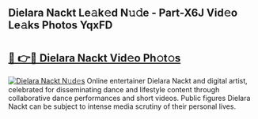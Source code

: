 ## Dielara Nackt Le𝚊k𝚎d N𝚞𝚍e - Part-X6J Vid𝚎o Le𝚊ks Photos YqxFD

# <h2><a href="http://fb3hbeo.evod.top/?m=Dielara+Nackt">🔗 👉🔴 Dielara Nackt Vid𝚎o Ph𝚘t𝚘s</a></h2>

[![Dielara Nackt N𝚞d𝚎s](https://i.imgur.com/8V9OHl7.gif)](http://fb3hbeo.evod.top/?m=Dielara+Nackt)
Online entertainer Dielara Nackt and digital artist, celebrated for disseminating dance and lifestyle content through collaborative dance performances and short videos. Public figures Dielara Nackt can be subject to intense media scrutiny of their personal lives. 
